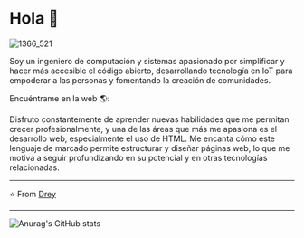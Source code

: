 # Hola 💬
![1366_521](https://github.com/user-attachments/assets/da08af5c-4648-4ee7-842f-d30740eb55be)

Soy un ingeniero de computación y sistemas apasionado por simplificar y hacer más accesible el código abierto, desarrollando tecnología en IoT para empoderar a las personas y fomentando la creación de comunidades.

Encuéntrame en la web 🌎:

Disfruto constantemente de aprender nuevas habilidades que me permitan crecer profesionalmente, y una de las áreas que más me apasiona es el desarrollo web, especialmente el uso de HTML. Me encanta cómo este lenguaje de marcado permite estructurar y diseñar páginas web, lo que me motiva a seguir profundizando en su potencial y en otras tecnologías relacionadas.

---
⭐️ From [Drey](https://github.com/Dreyuix)
 
---
![Anurag's GitHub stats](https://github-readme-stats.vercel.app/api?username=Dreyuix&show_icons=true&theme=transparent)


<!--
**Dreyuix/Dreyuix** is a ✨ _special_ ✨ repository because its `README.md` (this file) appears on your GitHub profile.

Here are some ideas to get you started:

- 🔭 I’m currently working on ...
- 🌱 I’m currently learning ...
- 👯 I’m looking to collaborate on ...
- 🤔 I’m looking for help with ...
- 💬 Ask me about ...
- 📫 How to reach me: ...
- 😄 Pronouns: ...
- ⚡ Fun fact: ...
-->
